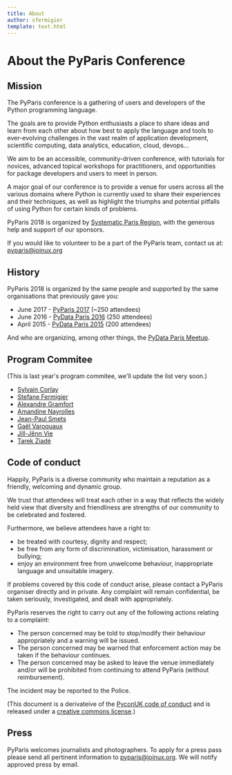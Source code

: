 ```yaml
---
title: About
author: sfermigier
template: text.html
---
```


# About the PyParis Conference

<a id="mission"></a>
## Mission

The PyParis conference is a gathering of users and developers of the
Python programming language.

The goals are to provide Python enthusiasts
a place to share ideas and learn from each other about how best to
apply the language and tools to ever-evolving challenges in the vast
realm of application development, scientific computing, data analytics,
education, cloud, devops...

We aim to be an accessible, community-driven conference, with
tutorials for novices, advanced topical workshops for practitioners,
and opportunities for package developers and users to meet in
person.

A major goal of our conference is to provide a venue
for users across all the various domains where Python is currently used to share
their experiences and their techniques, as well as highlight the
triumphs and potential pitfalls of using Python for certain kinds of
problems.


PyParis 2018 is organized by <a href="http://www.systematic-paris-region.org/">Systematic Paris
Region</a>, with the generous help and support of our sponsors.

If you would like to
volunteer to be a part of the PyParis team, contact us at:
<a href="mailto:pyparis@joinux.org">pyparis@joinux.org</a>


<a id="history"></a>
## History

PyParis 2018 is organized by the same people and supported by the same
organisations that previously gave you:

- June 2017 - [PyParis 2017](http://2017.pyparis.org/) (~250 attendees)
- June 2016 - [PyData Paris 2016](https://pydata.org/paris2016/) (250 attendees)
- April 2015 - [PyData Paris 2015](http://2015.pydata.fr/) (200 attendees)

And who are organizing, among other things, the [PyData Paris Meetup](https://www.meetup.com/PyData-Paris/).


<a id="pc"></a>
## Program Commitee

(This is last year's program commitee, we'll update the list very soon.)

- [Sylvain Corlay](https://github.com/sylvaincorlay)
- [Stefane Fermigier](http://www.fermigier.com/)
- [Alexandre Gramfort](http://alexandre.gramfort.net/)
- [Amandine Nayrolles](https://www.linkedin.com/in/nayrollesa/)
- [Jean-Paul Smets](http://10ans.dysruptiv.org/p/jean-paul-smets-ceo-nexedi.html)
- [Gaël Varoquaux](http://gael-varoquaux.info/)
- [Jill-Jênn Vie](http://jill-jenn.net/)
- [Tarek Ziadé](http://www.ziade.org/)


<a id="coc"></a>
## Code of conduct

Happily, PyParis is a diverse community who maintain a reputation as a friendly, welcoming and dynamic group.

We trust that attendees will treat each other in a way that reflects the widely held view that diversity and friendliness are strengths of our community to be celebrated and fostered.

Furthermore, we believe attendees have a right to:

- be treated with courtesy, dignity and respect;
- be free from any form of discrimination, victimisation, harassment or bullying;
- enjoy an environment free from unwelcome behaviour, inappropriate language and unsuitable imagery.

If problems covered by this code of conduct arise, please contact a PyParis organiser directly and in private. Any complaint will remain confidential, be taken seriously, investigated, and dealt with appropriately.

PyParis reserves the right to carry out any of the following actions relating to a complaint:

- The person concerned may be told to stop/modify their behaviour appropriately and a warning will be issued.
- The person concerned may be warned that enforcement action may be taken if the behaviour continues.
- The person concerned may be asked to leave the venue immediately and/or will be prohibited from continuing to attend PyParis (without reimbursement).

The incident may be reported to the Police.

(This document is a derivateive of the [PyconUK code of conduct](http://pyconuk.net/CodeOfConduct) and is released under a [creative commons license](http://creativecommons.org/licenses/by-nc-sa/3.0/).)

<a id="press"></a>
## Press

PyParis welcomes journalists and photographers.
To apply for a press pass please send all pertinent information to
pyparis@joinux.org. We will notify approved press by email.
